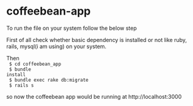 coffeebean-app
==============

To run the file on your system follow the below step

First of all check whether basic dependency is installed or not like ruby, rails, mysql(i am using)
on your system.

Then <br/>
     <code> $ cd coffeebean_app </code> <br/>
     <code> $ bundle install </code> <br/>
     <code> $ bundle exec rake db:migrate </code> <br/>
     <code> $ rails s </code> <br/>
     
so now the coffeebean app would be running at http://localhost:3000
